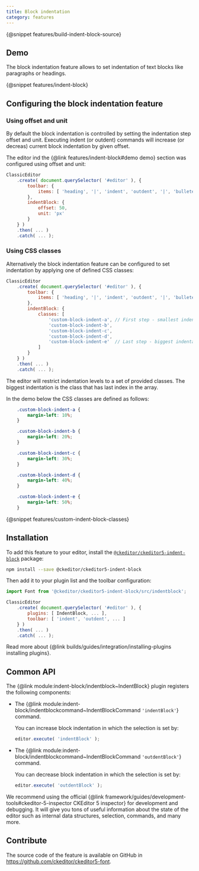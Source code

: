 ```yaml
---
title: Block indentation
category: features
---
```


{@snippet features/build-indent-block-source}

## Demo

The block indentation feature allows to set indentation of text blocks like paragraphs or headings.

{@snippet features/indent-block}

## Configuring the block indentation feature

### Using offset and unit

By default the block indentation is controlled by setting the indentation step offset and unit. Executing indent (or outdent) commands will increase (or decreas) current block indentation by given offset.

The editor ind the {@link features/indent-block#demo demo} section was configured using offset and unit:

```js
ClassicEditor
	.create( document.querySelector( '#editor' ), {
		toolbar: {
			items: [ 'heading', '|', 'indent', 'outdent', '|', 'bulletedList', 'numberedList', '|', 'undo', 'redo' ]
		},
		indentBlock: {
			offset: 50,
			unit: 'px'
		}
	} )
	.then( ... )
	.catch( ... );
```

### Using CSS classes

Alternatively the block indentation feature can be configured to set indentation by applying one of defined CSS classes:

```js
ClassicEditor
	.create( document.querySelector( '#editor' ), {
		toolbar: {
			items: [ 'heading', '|', 'indent', 'outdent', '|', 'bulletedList', 'numberedList', '|', 'undo', 'redo' ]
		},
		indentBlock: {
			classes: [
				'custom-block-indent-a', // First step - smallest indentation.
				'custom-block-indent-b',
				'custom-block-indent-c',
				'custom-block-indent-d',
				'custom-block-indent-e'  // Last step - biggest indentation.
			]
		}
	} )
	.then( ... )
	.catch( ... );
```

The editor will restrict indentation levels to a set of provided classes. The biggest indentation is the class that has last index in the array.

In the demo below the CSS classes are defined as follows:

```css
	.custom-block-indent-a {
		margin-left: 10%;
	}

	.custom-block-indent-b {
		margin-left: 20%;
	}

	.custom-block-indent-c {
		margin-left: 30%;
	}

	.custom-block-indent-d {
		margin-left: 40%;
	}

	.custom-block-indent-e {
		margin-left: 50%;
	}
```

{@snippet features/custom-indent-block-classes}

## Installation

To add this feature to your editor, install the [`@ckeditor/ckeditor5-indent-block`](https://www.npmjs.com/package/@ckeditor/ckeditor5-indent-block) package:

```bash
npm install --save @ckeditor/ckeditor5-indent-block
```

Then add it to your plugin list and the toolbar configuration:

```js
import Font from '@ckeditor/ckeditor5-indent-block/src/indentblock';

ClassicEditor
	.create( document.querySelector( '#editor' ), {
		plugins: [ IndentBlock, ... ],
		toolbar: [ 'indent', 'outdent', ... ]
	} )
	.then( ... )
	.catch( ... );
```

<info-box info>
	Read more about {@link builds/guides/integration/installing-plugins installing plugins}.
</info-box>

## Common API

The {@link module:indent-block/indentblock~IndentBlock} plugin registers the following components:

* The {@link module:indent-block/indentblockcommand~IndentBlockCommand `'indentBlock'`} command.

	You can increase block indentation in which the selection is set by:

	```js
	editor.execute( 'indentBlock' );
	```

* The {@link module:indent-block/indentblockcommand~IndentBlockCommand `'outdentBlock'`} command.

	You can decrease block indentation in which the selection is set by:

	```js
	editor.execute( 'outdentBlock' );
	```

<info-box>
	We recommend using the official {@link framework/guides/development-tools#ckeditor-5-inspector CKEditor 5 inspector} for development and debugging. It will give you tons of useful information about the state of the editor such as internal data structures, selection, commands, and many more.
</info-box>

## Contribute

The source code of the feature is available on GitHub in https://github.com/ckeditor/ckeditor5-font.

